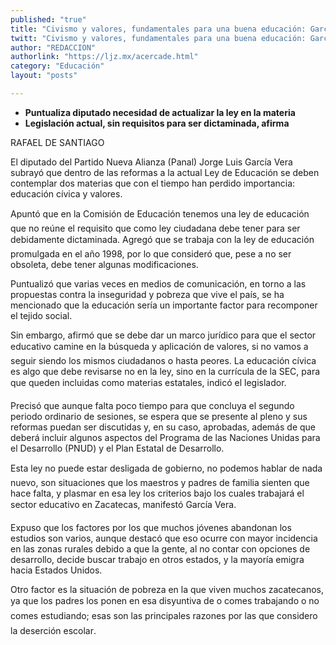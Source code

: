```yaml
---
published: "true"
title: "Civismo y valores, fundamentales para una buena educación: García"
twitt: "Civismo y valores, fundamentales para una buena educación: García"
author: "REDACCION"
authorlink: "https://ljz.mx/acercade.html"
category: "Educación"
layout: "posts"

---
```


*   **Puntualiza diputado necesidad de actualizar la ley en la materia**
*   **Legislación actual, sin requisitos para ser dictaminada, afirma**


  RAFAEL DE SANTIAGO



  El diputado del Partido Nueva Alianza (Panal) Jorge Luis García Vera subrayó que dentro de las reformas a la actual Ley de Educación se deben contemplar dos materias que con el tiempo han perdido importancia: educación cívica y valores.



  Apuntó que en la Comisión de Educación tenemos una ley de educación que no reúne el requisito que como ley ciudadana debe tener para ser debidamente dictaminada. Agregó que se trabaja con la ley de educación promulgada en el año 1998, por lo que consideró que, pese a no ser obsoleta, debe tener algunas modificaciones.



  Puntualizó que varias veces en medios de comunicación, en torno a las propuestas contra la inseguridad y pobreza que vive el país, se ha mencionado que la educación sería un importante factor para recomponer el tejido social.



  Sin embargo, afirmó que se debe dar un marco jurídico para que el sector educativo camine en la búsqueda y aplicación de valores, si no vamos a seguir siendo los mismos ciudadanos o hasta peores. La educación cívica es algo que debe revisarse no en la ley, sino en la currícula de la SEC, para que queden incluidas como materias estatales, indicó el legislador.



  Precisó que aunque falta poco tiempo para que concluya el segundo periodo ordinario de sesiones, se espera que se presente al pleno y sus reformas puedan ser discutidas y, en su caso, aprobadas, además de que deberá incluir algunos aspectos del Programa de las Naciones Unidas para el Desarrollo (PNUD) y el Plan Estatal de Desarrollo.



  Esta ley no puede estar desligada de gobierno, no podemos hablar de nada nuevo, son situaciones que los maestros y padres de familia sienten que hace falta, y plasmar en esa ley los criterios bajo los cuales trabajará el sector educativo en Zacatecas, manifestó García Vera.



  Expuso que los factores por los que muchos jóvenes abandonan los estudios son varios, aunque destacó que eso ocurre con mayor incidencia en las zonas rurales debido a que la gente, al no contar con opciones de desarrollo, decide buscar trabajo en otros estados, y la mayoría emigra hacia Estados Unidos.



  Otro factor es la situación de pobreza en la que viven muchos zacatecanos, ya que los padres los ponen en esa disyuntiva de o comes trabajando o no comes estudiando; esas son las principales razones por las que considero la deserción escolar.

